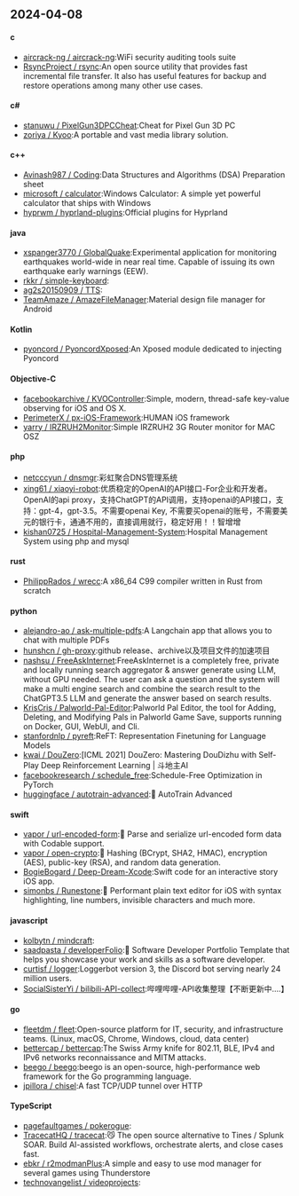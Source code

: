 ## 2024-04-08
#### c
* [aircrack-ng / aircrack-ng](https://github.com/aircrack-ng/aircrack-ng):WiFi security auditing tools suite
* [RsyncProject / rsync](https://github.com/RsyncProject/rsync):An open source utility that provides fast incremental file transfer. It also has useful features for backup and restore operations among many other use cases.
#### c#
* [stanuwu / PixelGun3DPCCheat](https://github.com/stanuwu/PixelGun3DPCCheat):Cheat for Pixel Gun 3D PC
* [zoriya / Kyoo](https://github.com/zoriya/Kyoo):A portable and vast media library solution.
#### c++
* [Avinash987 / Coding](https://github.com/Avinash987/Coding):Data Structures and Algorithms (DSA) Preparation sheet
* [microsoft / calculator](https://github.com/microsoft/calculator):Windows Calculator: A simple yet powerful calculator that ships with Windows
* [hyprwm / hyprland-plugins](https://github.com/hyprwm/hyprland-plugins):Official plugins for Hyprland
#### java
* [xspanger3770 / GlobalQuake](https://github.com/xspanger3770/GlobalQuake):Experimental application for monitoring earthquakes world-wide in near real time. Capable of issuing its own earthquake early warnings (EEW).
* [rkkr / simple-keyboard](https://github.com/rkkr/simple-keyboard):
* [ag2s20150909 / TTS](https://github.com/ag2s20150909/TTS):
* [TeamAmaze / AmazeFileManager](https://github.com/TeamAmaze/AmazeFileManager):Material design file manager for Android
#### Kotlin
* [pyoncord / PyoncordXposed](https://github.com/pyoncord/PyoncordXposed):An Xposed module dedicated to injecting Pyoncord
#### Objective-C
* [facebookarchive / KVOController](https://github.com/facebookarchive/KVOController):Simple, modern, thread-safe key-value observing for iOS and OS X.
* [PerimeterX / px-iOS-Framework](https://github.com/PerimeterX/px-iOS-Framework):HUMAN iOS framework
* [yarry / IRZRUH2Monitor](https://github.com/yarry/IRZRUH2Monitor):Simple IRZRUH2 3G Router monitor for MAC OSZ
#### php
* [netcccyun / dnsmgr](https://github.com/netcccyun/dnsmgr):彩虹聚合DNS管理系统
* [xing61 / xiaoyi-robot](https://github.com/xing61/xiaoyi-robot):优质稳定的OpenAI的API接口-For企业和开发者。OpenAI的api proxy，支持ChatGPT的API调用，支持openai的API接口，支持：gpt-4，gpt-3.5。不需要openai Key, 不需要买openai的账号，不需要美元的银行卡，通通不用的，直接调用就行，稳定好用！！智增增
* [kishan0725 / Hospital-Management-System](https://github.com/kishan0725/Hospital-Management-System):Hospital Management System using php and mysql
#### rust
* [PhilippRados / wrecc](https://github.com/PhilippRados/wrecc):A x86_64 C99 compiler written in Rust from scratch
#### python
* [alejandro-ao / ask-multiple-pdfs](https://github.com/alejandro-ao/ask-multiple-pdfs):A Langchain app that allows you to chat with multiple PDFs
* [hunshcn / gh-proxy](https://github.com/hunshcn/gh-proxy):github release、archive以及项目文件的加速项目
* [nashsu / FreeAskInternet](https://github.com/nashsu/FreeAskInternet):FreeAskInternet is a completely free, private and locally running search aggregator & answer generate using LLM, without GPU needed. The user can ask a question and the system will make a multi engine search and combine the search result to the ChatGPT3.5 LLM and generate the answer based on search results.
* [KrisCris / Palworld-Pal-Editor](https://github.com/KrisCris/Palworld-Pal-Editor):Palworld Pal Editor, the tool for Adding, Deleting, and Modifying Pals in Palworld Game Save, supports running on Docker, GUI, WebUI, and Cli.
* [stanfordnlp / pyreft](https://github.com/stanfordnlp/pyreft):ReFT: Representation Finetuning for Language Models
* [kwai / DouZero](https://github.com/kwai/DouZero):[ICML 2021] DouZero: Mastering DouDizhu with Self-Play Deep Reinforcement Learning | 斗地主AI
* [facebookresearch / schedule_free](https://github.com/facebookresearch/schedule_free):Schedule-Free Optimization in PyTorch
* [huggingface / autotrain-advanced](https://github.com/huggingface/autotrain-advanced):🤗 AutoTrain Advanced
#### swift
* [vapor / url-encoded-form](https://github.com/vapor/url-encoded-form):📝 Parse and serialize url-encoded form data with Codable support.
* [vapor / open-crypto](https://github.com/vapor/open-crypto):🔑 Hashing (BCrypt, SHA2, HMAC), encryption (AES), public-key (RSA), and random data generation.
* [BogieBogard / Deep-Dream-Xcode](https://github.com/BogieBogard/Deep-Dream-Xcode):Swift code for an interactive story iOS app.
* [simonbs / Runestone](https://github.com/simonbs/Runestone):📝 Performant plain text editor for iOS with syntax highlighting, line numbers, invisible characters and much more.
#### javascript
* [kolbytn / mindcraft](https://github.com/kolbytn/mindcraft):
* [saadpasta / developerFolio](https://github.com/saadpasta/developerFolio):🚀 Software Developer Portfolio Template that helps you showcase your work and skills as a software developer.
* [curtisf / logger](https://github.com/curtisf/logger):Loggerbot version 3, the Discord bot serving nearly 24 million users.
* [SocialSisterYi / bilibili-API-collect](https://github.com/SocialSisterYi/bilibili-API-collect):哔哩哔哩-API收集整理【不断更新中....】
#### go
* [fleetdm / fleet](https://github.com/fleetdm/fleet):Open-source platform for IT, security, and infrastructure teams. (Linux, macOS, Chrome, Windows, cloud, data center)
* [bettercap / bettercap](https://github.com/bettercap/bettercap):The Swiss Army knife for 802.11, BLE, IPv4 and IPv6 networks reconnaissance and MITM attacks.
* [beego / beego](https://github.com/beego/beego):beego is an open-source, high-performance web framework for the Go programming language.
* [jpillora / chisel](https://github.com/jpillora/chisel):A fast TCP/UDP tunnel over HTTP
#### TypeScript
* [pagefaultgames / pokerogue](https://github.com/pagefaultgames/pokerogue):
* [TracecatHQ / tracecat](https://github.com/TracecatHQ/tracecat):😼 The open source alternative to Tines / Splunk SOAR. Build AI-assisted workflows, orchestrate alerts, and close cases fast.
* [ebkr / r2modmanPlus](https://github.com/ebkr/r2modmanPlus):A simple and easy to use mod manager for several games using Thunderstore
* [technovangelist / videoprojects](https://github.com/technovangelist/videoprojects):
